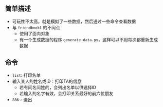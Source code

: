 ## 简单描述

- 可玩性不太高，就是模拟了一些数据，然后通过一些命令查看数据
- 与 `friendbook1` 的不同点
    - 使用了面向对象
    - 有一个生成数据的程序 `generate_data.py`，这样可以不用每次都重新生成数据

## 命令

- `list`: 打印名单
- 输入某人的姓名或ID：打印TA的信息
    - 若有同名同姓的，会列出名单以供选择ID
    - 若输入的名字有效，会打印关系最好的前六位朋友
- `886~`: 退出